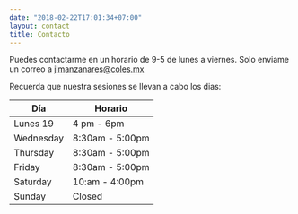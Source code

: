 ```yaml
---
date: "2018-02-22T17:01:34+07:00"
layout: contact
title: Contacto
---
```


Puedes contactarme en  un horario de 9-5 de lunes a viernes.  Solo enviame un correo  a jlmanzanares@coles.mx

Recuerda que nuestra sesiones se llevan  a cabo los dias: 

| Día       | Horario         |
| --------- | --------------- |
| Lunes 19  | 4 pm   -    6pm |
| Wednesday | 8:30am - 5:00pm |
| Thursday  | 8:30am - 5:00pm |
| Friday    | 8:30am - 5:00pm |
| Saturday  | 10:am - 4:00pm  |
| Sunday    | Closed          |

